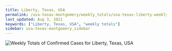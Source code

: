 ```yaml
---
title: Liberty, Texas, USA
permalink: /usa-texas-montgomery/weekly_totals/usa-texas-liberty-weekly_totals.html
last_updated: Aug 3, 2021
keywords: ["Liberty, Texas, USA", "weekly totals"]
sidebar: usa-texas-montgomery_sidebar
---
```


![Weekly Totals of Confirmed Cases for Liberty, Texas, USA](/covid_tracker/images/graphs/usa-texas-liberty-weekly_totals_graph.png)
